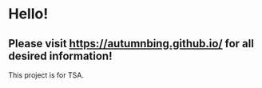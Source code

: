 # Hello! 
## Please visit https://autumnbing.github.io/ for all desired information!

This project is for TSA.
